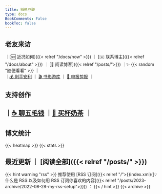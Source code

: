 ```yaml
---
title: 椒盐豆豉
type: docs
BookComments: False
bookToc: false
---
```

## 老友来访
｜[🆕 近况如何]({{< relref "/docs/now" >}}) ｜ [✉️ 联系博主]({{< relref "/docs/about" >}}) ｜ [📖 阅读博客]({{< relref "/posts/">}}) ｜✨ {{< random "随便看看" >}} ｜ </br> 
｜[💰 剁手安利](https://mtfront.notion.site/mtfront-shopping-reviews-e568ee6ebaa44b5da146cbe4ac4663eb) ｜ [🎬 书影游库](https://mtfront.notion.site/2485c762efe040b988531aaa3e45ad25) ｜ [📰 电报剪报](https://t.me/mtfront) ｜

## 支持创作
## ｜[☕️ 聊五毛钱](https://www.patreon.com/bePatron?u=46962965) ｜[🧋 买杯奶茶](https://ko-fi.com/S6S130C16) ｜ 

## 博文统计
{{< heatmap >}}
{{< stats >}}

## 最近更新 ｜ [阅读全部]({{< relref "/posts/" >}})
{{< hint warning "rss" >}}
推荐使用 [RSS 订阅]({{< relref "/">}}index.xml)([💡什么是 RSS 以及如何用 RSS 订阅你喜欢的内容]({{< relref "/posts/2023-archive/2022-08-28-my-rss-setup">}})) ：
{{< / hint >}}
{{< archive >}}
